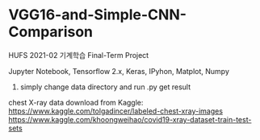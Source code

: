 # VGG16-and-Simple-CNN-Comparison
HUFS 2021-02 기계학습 Final-Term Project

Jupyter Notebook, Tensorflow 2.x, Keras, IPyhon, Matplot, Numpy

1. simply change data directory and run .py get result

chest X-ray data download from Kaggle:
https://www.kaggle.com/tolgadincer/labeled-chest-xray-images
https://www.kaggle.com/khoongweihao/covid19-xray-dataset-train-test-sets

